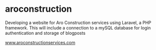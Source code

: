 # aroconstruction
Developing a website for Aro Construction services using Laravel, a PHP framework. This will include a connection to a mySQL database for login authentication and storage of blogposts

www.aroconstructionservices.com
